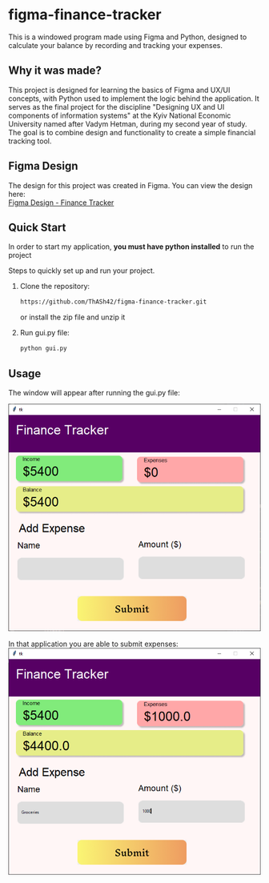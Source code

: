 # figma-finance-tracker

This is a windowed program made using Figma and Python, designed to calculate your balance by recording and tracking your expenses.

## Why it was made?
This project is designed for learning the basics of Figma and UX/UI concepts, with Python used to implement the logic behind the application. It serves as the final project for the discipline "Designing UX and UI components of information systems" at the Kyiv National Economic University named after Vadym Hetman, during my second year of study. The goal is to combine design and functionality to create a simple financial tracking tool.


## Figma Design
The design for this project was created in Figma. You can view the design here:  
[Figma Design - Finance Tracker](https://www.figma.com/design/OwQCKCQKfXlScj6vSm5SrP/Finance-Tracker?node-id=0-1&node-type=canvas&t=GoOC6h0nG21qCFCG-0)

## Quick Start
In order to start my application, **you must have python installed** to run the project

Steps to quickly set up and run your project.

1. Clone the repository:
   ```bash
   https://github.com/ThASh42/figma-finance-tracker.git
   ```
   or install the zip file and unzip it

2. Run gui.py file:
    ```bash
    python gui.py
    ```

## Usage
The window will appear after running the gui.py file:

![Alt text](images/image.png)

In that application you are able to submit expenses:
![Alt text](images/image-1.png)
